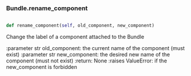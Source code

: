### Bundle.rename_component

```py

def rename_component(self, old_component, new_component)

```



Change the label of a component attached to the Bundle

:parameter str old_component: the current name of the component
    (must exist)
:parameter str new_component: the desired new name of the component
    (must not exist)
:return: None
:raises ValueError: if the new_component is forbidden

